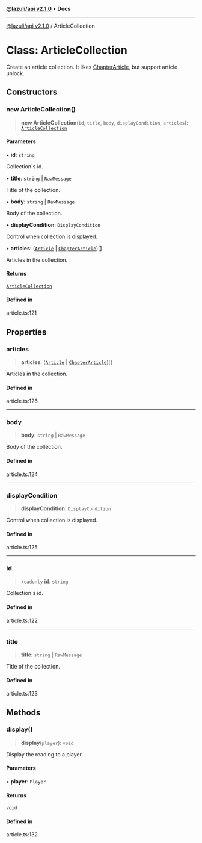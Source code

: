 [**@lazuli/api v2.1.0**](../README.md) • **Docs**

***

[@lazuli/api v2.1.0](../globals.md) / ArticleCollection

# Class: ArticleCollection

Create an article collection.
It likes [ChapterArticle](ChapterArticle.md), but support article unlock.

## Constructors

### new ArticleCollection()

> **new ArticleCollection**(`id`, `title`, `body`, `displayCondition`, `articles`): [`ArticleCollection`](ArticleCollection.md)

#### Parameters

• **id**: `string`

Collection`s id.

• **title**: `string` \| `RawMessage`

Title of the collection.

• **body**: `string` \| `RawMessage`

Body of the collection.

• **displayCondition**: `DisplayCondition`

Control when collection is displayed.

• **articles**: ([`Article`](Article.md) \| [`ChapterArticle`](ChapterArticle.md))[]

Articles in the collection.

#### Returns

[`ArticleCollection`](ArticleCollection.md)

#### Defined in

article.ts:121

## Properties

### articles

> **articles**: ([`Article`](Article.md) \| [`ChapterArticle`](ChapterArticle.md))[]

Articles in the collection.

#### Defined in

article.ts:126

***

### body

> **body**: `string` \| `RawMessage`

Body of the collection.

#### Defined in

article.ts:124

***

### displayCondition

> **displayCondition**: `DisplayCondition`

Control when collection is displayed.

#### Defined in

article.ts:125

***

### id

> `readonly` **id**: `string`

Collection`s id.

#### Defined in

article.ts:122

***

### title

> **title**: `string` \| `RawMessage`

Title of the collection.

#### Defined in

article.ts:123

## Methods

### display()

> **display**(`player`): `void`

Display the reading to a player.

#### Parameters

• **player**: `Player`

#### Returns

`void`

#### Defined in

article.ts:132
